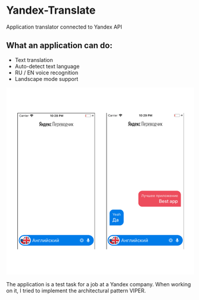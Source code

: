 # Yandex-Translate
Application translator connected to Yandex API

## What an application can do:
* Text translation
* Auto-detect text language
* RU / EN voice recognition
* Landscape mode support

![Screenshot](ScreenShot.png)

The application is a test task for a job at a Yandex company. When working on it, I tried to implement the architectural pattern VIPER.

